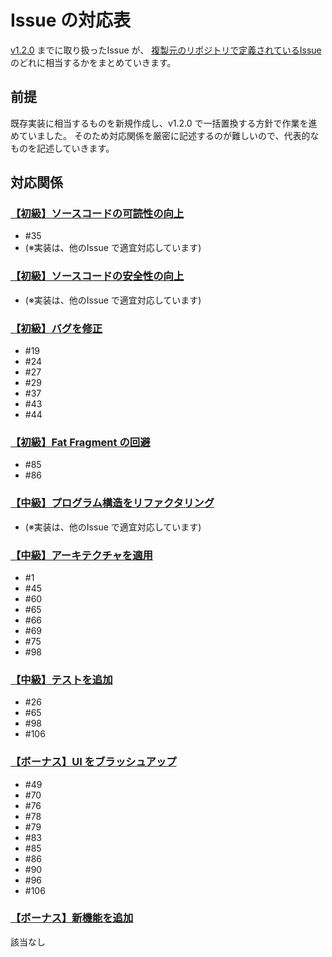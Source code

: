 # Issue の対応表
[v1.2.0](https://github.com/tshion/yumemi-inc_android-engineer-codecheck/releases/tag/1.2.0) までに取り扱ったIssue が、
[複製元のリポジトリで定義されているIssue](https://github.com/yumemi-inc/android-engineer-codecheck/issues) のどれに相当するかをまとめていきます。



## 前提
既存実装に相当するものを新規作成し、v1.2.0 で一括置換する方針で作業を進めていました。
そのため対応関係を厳密に記述するのが難しいので、代表的なものを記述していきます。



## 対応関係
### [【初級】ソースコードの可読性の向上](https://github.com/yumemi-inc/android-engineer-codecheck/issues/1)
* #35
* (※実装は、他のIssue で適宜対応しています)

### [【初級】ソースコードの安全性の向上](https://github.com/yumemi-inc/android-engineer-codecheck/issues/2)
* (※実装は、他のIssue で適宜対応しています)

### [【初級】バグを修正](https://github.com/yumemi-inc/android-engineer-codecheck/issues/3)
* #19
* #24
* #27
* #29
* #37
* #43
* #44

### [【初級】Fat Fragment の回避](https://github.com/yumemi-inc/android-engineer-codecheck/issues/4)
* #85
* #86

### [【中級】プログラム構造をリファクタリング](https://github.com/yumemi-inc/android-engineer-codecheck/issues/5)
* (※実装は、他のIssue で適宜対応しています)

### [【中級】アーキテクチャを適用](https://github.com/yumemi-inc/android-engineer-codecheck/issues/6)
* #1
* #45
* #60
* #65
* #66
* #69
* #75
* #98

### [【中級】テストを追加](https://github.com/yumemi-inc/android-engineer-codecheck/issues/7)
* #26
* #65
* #98
* #106

### [【ボーナス】UI をブラッシュアップ](https://github.com/yumemi-inc/android-engineer-codecheck/issues/8)
* #49
* #70
* #76
* #78
* #79
* #83
* #85
* #86
* #90
* #96
* #106

### [【ボーナス】新機能を追加](https://github.com/yumemi-inc/android-engineer-codecheck/issues/9)
該当なし
